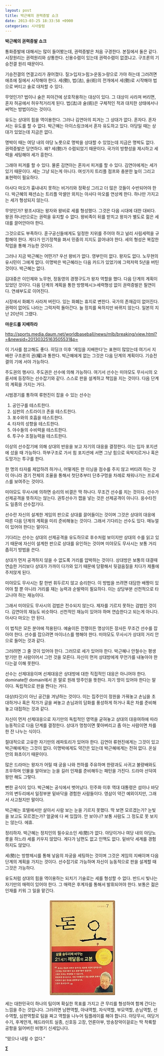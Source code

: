 ```yaml
---
layout: post
title: 박근혜의 권력증발 쇼크
date: 2013-03-25 18:33:58 +0900
categories: 시사칼럼
---
```

**박근혜의 권력증발 쇼크** 


  


통화증발에 대해서는 많이 들어봤는데, 권력증발은 처음 구경한다. 본질에서 둘은 같다. 시장원리는 권력원리와 상통한다. 신용수렴이 있는데 권력수렴이 없겠냐고. 구조론의 기승전결 원리 때문이다. 


  


기승전결의 연결고리가 끊어졌다. 질≫입자≫힘≫운동≫량으로 가야 하는데 그러려면 애초에 질에서 시작해야 한다. 세(勢), 법(法), 술(術)의 전개에서 세(勢)로 시작해야 법으로 버티고 술로 대처할 수 있다. 


  


무엇인가? 법이나 술은 피아간에 상호작용하는 대상이 있다. 그 대상이 사라져 버리면, 혼자 허공에서 허우적거리게 된다. 법(法)과 술(術)은 구체적인 적과 대치한 상태에서나 써먹는 방법이라는 것이다. 


  


유도는 상대의 힘을 역이용한다. 그러나 김연아의 피겨는 그 상대가 없다. 혼자다. 혼자서는 유도를 할 수 없다. 박근혜는 아이스링크에서 혼자 유도하고 있다. 야당일 때는 상대가 있었는데 지금은 없다. 


  


명박이 때는 여당 내의 야당 노릇으로 명박을 상대할 수 있었는데 지금은 명박도 없다. 권력증발은 당연하다. 왜? 세(勢)가 수렴되었기 때문이다. 국가의 방향성을 제시하고 세력을 세팅해야 세가 흥한다. 


  


그래야 피겨를 할 수 있다. 물론 김연아는 혼자서 피겨를 할 수 있다. 김연아에게는 세가 있기 때문이다. 세는 그냥 되는게 아니다. 여섯가지 트리플 점프와 충분한 높이 그리고 표현력이 필요하다. 


  


아사다 마오가 흉내내지 못하는 비거리와 정확성 그리고 더 많은 것들이 수반되어야 한다. 박근혜의 패션쇼는 트리플 악셀만 외치는 아사다 마오를 연상케 한다. 하나만 가지고는 세가 형성되지 않는다. 


  


무엇인가? 왕조시대는 왕자와 왕비로 세를 형성했다. 그것은 다음 시대에 대한 대비다. 왕권 하나만으로는 권력을 유지할 수 없다. 왕비족이 뒤를 받치고 왕자가 별도로 젊은 세대를 끌어안아야 한다. 


  


그것으로도 부족하다. 훈구공신들에게도 일정한 지위를 주어야 하고 널리 사림세력을 규합해야 한다. 게다가 인기정책을 펴서 민중의 지지도 끌어내야 한다. 세의 형성은 복잡한 작업을 통해 가능한 것이다. 


  


그러나 지금 박근혜는 어떤가? 우선 왕비가 없다. 영부인이 없다. 왕자도 없다. 노무현의 유시민이 그에게 없다. 이명박은 박근혜라는 다음 카드가 있었기에 그럭저럭 5년을 버틴 것이다. 박근혜는 없다. 


  


김대중은 이인제와 노무현, 정동영의 경쟁구도가 왕자 역할을 했다. 다음 단계의 계획이 있었던 것이다. 다음 단계의 계획을 통한 방향제시≫세력형성 없이 권력증발은 필연이다. 연쇄부도로 이어진다. 


  


시장에서 화폐가 사라져 버린다. 있는 화폐는 휴지로 변한다. 국가의 존재감이 없어진다. 권력이 없어도 나라는 그럭저럭 돌아간다. 늘 정치를 욕하지만 바뀌지 않는다. 일본의 지난 20년이 그랬다. 


  


**마운드를 지배하라** 


  


http://sports.media.daum.net/worldbaseball/news/mlb/breaking/view.html?=&newsid=20130325163505531&p= 


  


이 기사를 참고해도 좋다. 히딩크 이후 ‘게임을 지배한다’는 표현이 많았는데 여기서 지배란 구조론의 권(權)과 통한다. 박근혜에게 없는 그것은 다음 단계의 계획이다. 기승전결의 기에 서야 가능하다. 


  


주도권의 행사다. 주도권은 선수에 의해 가능하다. 여기서 선수는 미야모도 무사시의 오륜서에 등장하는 선수잡기와 같다. 스스로 판을 설계하고 책임을 지는 것이다. 다음 단계의 계획을 가지는 거다. 


  


시범경기를 통하여 류현진이 잡을 수 있는 선수는 


  


1) 공인구를 테스트한다.    
2) 심판의 스트라이크 존을 테스트한다.    
3) 포수와의 호흡을 테스트한다.    
4) 타자의 성향을 테스트한다.    
5) 야수들의 수비력을 테스트한다.     
6) 투구수 조절능력을 테스트한다. 


  


이상의 선수잡기에 의해 상대의 반응을 보고 자기의 대응을 결정한다. 이는 입자 포지션에 섰을 때 가능하다. 하부구조로 가서 힘 포지션에 서면 그냥 힘으로 윽박지르거나 혹은 도망가는 투구를 한다. 


  


한 명의 타자를 제압하려 하거나, 어떻게든 한 이닝을 점수를 주지 않고 버티려 하는 것이 아니라 경기 전체의 조율을 통해서 첫단추부터 단추구멍을 차례로 채워나가는 프로세스를 보여주는 것이다.


  


미야모도 무사시에 의하면 승리의 비결은 딱 하나다. 무조건 선수를 치는 것이다. 선수가 선제공격을 뜻하지는 않는다. 권투선수가 잽을 넣는 것은 선제공격이 아니다. 응수타진도 일종의 선수잡기다.


  


선수란 자신의 설계한 게임의 판으로 상대를 끌어들이는 것이며 그것은 상대의 대응에 따른 다음 단계의 계획을 미리 준비해놓는 것이다. 그래서 기다리는 선수도 있다. 매뉴얼이 있어야 한다는 말이다. 


  


기다리는 선수는 상대의 선제공격을 유도하므로 후수처럼 보이지만 상대의 수를 읽고 있기 때문에 자신이 설계한 판으로 상대를 유인하는 것이며 미야모도 무사시는 보통 거리 좁히기 방법을 쓴다.


  


상대가 먼저 공격하지 않을 수 없도록 거리를 압박하는 것이다. 상대방은 보통의 대결때 연습한 거리보다 상대가 가까이 다가와 있기 때문에 당황해서 뒷걸음질을 치다가 제풀에 주저앉게 된다.


  


미야모도 무사시는 칼 한번 휘두르지 않고 승리한다. 이 방법을 쓰려면 대담한 배짱이 있어야 할 뿐 아니라 거리를 재는 능력과 순발력이 필요하다. 이는 상당부분 선천적으로 타고나야 하는 재능이다. 


  


그래서 미야모도 무사시의 검법은 전수되지 않는다. 제자를 기르지 못하는 검법인 것이다. 김연아의 재능도 비슷하다. 선천적인 재능이 있어야 하며 연습한다고 되는게 아니다. 아사다 마오는 안 된다. 


  


이 법칙은 모든 분야에 적용된다. 예술이든 전쟁이든 명상이든 장사든 무조건 선수를 잡아야 한다. 선수를 잡으려면 마이너스를 행해야 한다. 미야모도 무사시가 상대의 거리 안으로 들어는 것과 같다. 


  


그러려면 그 줄 것이 있어야 한다. 그러므로 세가 있어야 한다. 박근혜나 안철수는 평생 받기만 한 사람이어서 그런 것을 모른다. 자신이 먼저 상대방에게 무언가를 내놓아야 한다는걸 이해 못한다.


  


선수는 선제대응이며 선제대응은 상대방에 대한 직접적인 대응은 아니어야 한다. dominate란 domain에서 온 말로 원래 땅주인을 뜻한다. 자기 땅이 있어야 한다는 말이다. 독립적으로 판을 짠다는 거다. 


  


대상(타깃)이 아닌 공간을 겨냥하는 것이다. 이는 집주인이 정원을 가꿔놓고 손님을 초대하거나 혹은 작가가 글을 써놓고 손님과의 담화를 풍성하게 하거나 혹은 차를 준비해놓고 대접하는 것과 같다.


  


자신이 먼저 선제대응으로 자기만의 독립적인 영역을 굳혀놓고 상대의 대응여하에 따라 능동적으로 다음 단계를 결정한다. 상대가 멍청이면 쫓아버리고 좀 아는 사람이면 차를 한 잔 나누는 식이다. 


  


절대적으로 고유한 자기만의 레파토리가 있어야 한다. 김연아 류현진에게는 그것이 있고 박근혜에게는 그것이 없다. 이명박에게도 약간은 있는데 박근혜에게는 전혀 없다. 온실 안의 화초이기 때문이다. 


  


많은 드라마는 왕자가 어릴 때 궁을 나와 천하를 주유하며 한량과도 사귀고 불량배와도 조우하며 인물을 알아보는 눈을 길러 인재를 준비해두는 패턴을 가진다. 드라마 선덕여왕만 해도 그렇다. 


  


뻔한 공식이 있다. 박근혜는 공식에서 벗어났다. 민주화 이후 역대 대통령은 섬이나 바닷가의 변두리에서 일정부분 밑바닥을 경험한 사람들이다. 영삼이 약간 예외이지만, 그래서 사고쳤지만 말이다. 


  


박근혜는 호텔에서만 살아서 사람 보는 눈을 기르지 못했다. 딱 보면 모르겠는가? 눈빛을 보고도 모르겠는가? 얼굴에 다 써 있잖아. 안 보이나? 보통 사람도 그 정도로 못 보지는 않는다. 에휴.


  


정리하자. 박근혜는 정치인의 필수요소인 세(勢)가 없다. 야당이거나 여당 내의 야당노릇을 하느라 세를 키우지 않았다. 게다가 남편도 없고 인맥도 없다. 밑바닥 세계를 경험하지도 않았다. 


  


세(勢)는 방향제시를 통해 낳음의 자궁을 세팅하는 것이며 그것은 게임의 지배이며 다음 단계의 계획을 가지는 것이다. 선수잡기로 가능하며 자신이 능동적으로 판을 설계할 때 그것은 가능하다. 


  


유도처럼 상대의 힘을 역이용하는 되치기 기술로는 세를 형성할 수 없다. 반드시 빛나는 자기만의 매력이 있어야 한다. 그 매력은 후계자를 통해서 발휘되어야 한다. 보통은 젊은 인재를 키워 그 일을 맡긴다. 


  




 ###


  




<p align="center">
  <a href="?mid=DonOh"><img alt="345678.jpg" src="files/attach/images/198/727/315/55.JPG" /> <br /></a> 
  
  <p>
  </p>
  
  <p>
    세는 대한민국이 하나의 팀이며 확실한 목표를 가지고 큰 무리를 형성하여 함께 간다는 느낌을 주는 것입니다. 그러려면 남편역할, 아내역할, 자식역할, 부모역할, 손님역할, 선수역할, 심판역할로 팀을 짜고 역할을 나누어 팀플레이를 해야 합니다. 야당무시, 여당거수기, 후계안개, 헤드라이트 실종, 신호등 고장, 언론아부, 방송장악이걸로는 딱 착륙할 공항을 잃어버린 비행기 신세입니다.
  </p>
  
  <p>
  </p>
  
  <p>
    "떴으나 내릴 수 없다."
  </p>
  
  <p>
    <b></b>
  </p>
  
  <p>
  </p>
  
  <p>
    <b>∑</b> <br /><br />
  </p>
  
  <p>
  </p>
  
  <p>
  </p>
  
  <p>
  </p>
  
  <p>
  </p>
  
  <p>
  </p>
  
  <p>
  </p>
  
  <p>
  </p>
  
  <p>
  </p>
  
  <p>
  </p>
  
  <p>
  </p>
  
  <p>
  </p>
</p>